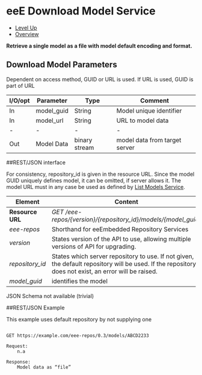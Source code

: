 # eeE Download Model Service #

* [Level Up](../README.md)
* [Overview](./README.md)

**Retrieve a single model as a file with model default encoding and format.**

## Download Model Parameters

Dependent on access method, GUID or URL is used. If URL is used, GUID is part of URL

I/O/opt	| Parameter | Type | Comment |
--------|-----------|------|---------|
In  	|model_guid	|String	| Model unique identifier 
In  	|model_url	|String	| URL to model data
-|-|-|-|-				
Out 	|Model Data		|binary stream			| model data from target server 


##REST/JSON interface

For consistency, repository_id is given in the resource URL. Since the model GUID uniquely defines model, it can be omitted, if server allows it.
The model URL must in any case be used as defined by [List Models Service](list_model_service.md).

Element | Content|
--------|--------|
**Resource URL** 	|*GET /eee-repos/{version}/{repository_id}/models/{model_guid}*
*eee-repos*			|Shorthand for eeEmbedded Repository Services
*version*			|States version of the API to use, allowing multiple versions of API for upgrading.
*repository_id*	    |States which server repository to use. If not given, the default repository will be used. If the repository does not exist, an error will be raised.
*model_guid*		|identifies the model


JSON Schema not available (trivial)

##REST/JSON Example

This example uses default repository by not supplying one
```

GET https://example.com/eee-repos/0.3/models/ABCD2233

Request:
	n.a

Response:
	Model data as “file”


```
